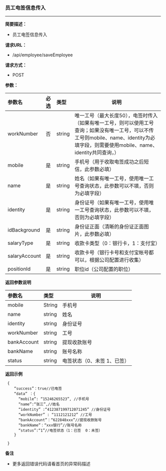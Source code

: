 ### 员工电签信息传入

---

**简要描述：**

* 员工电签信息传入

**请求URL：**

* /api/employee/saveEmployee

**请求方式：**

* POST 

**参数：**

| 参数名 | 必选 | 类型 | 说明 |
| :--- | :--- | :--- | --- |
| workNumber | 否 | string | 唯一工号（最大长度50），电签时传入（如果有唯一工号，则可以使用工号查询；如果没有唯一工号，可以不传工号则mobile、name、identity为必填字段，则需要使用mobile、name、identity共同查询，） |
| mobile | 是 | string | 手机号（用于收取电签成功之后短信，此参数必填） |
| name | 是 | string | 姓名（如果有唯一工号，使用唯一工号查询状态，此参数可以不填，否则为必填字段） |
| identity | 是 | string | 身份证号（如果有唯一工号，使用唯一工号查询状态，此参数可以不填，否则为必填字段） | idFront | 是 |string | 身份证正面（清晰的身份证正面图片，此参数必填） |
| idBackground | 是 |string | 身份证正面（清晰的身份证正面图片，此参数必填） |
| salaryType | 是 | string | 收款卡类型（0：银行卡，1：支付宝） |
| salaryAccount | 是 | string | 收款卡号（银行卡号和支付宝帐号都可以，根据公司配置进行收集） |
| positionId | 是 | string | 职位id（公司配置的职位）|

**返回参数说明**

| 参数名 | 类型 | 说明 |
| :--- | :--- | --- |
| mobile | String | 手机号 |
| name | string | 姓名 |
| identity | string | 身份证号 |
| workNumber | string | 工号 |
| bankAccount | string | 提现收款账号 |
| bankName | string | 账号名称 |
| status | string | 电签状态（0、未签  1、已签） |

**返回示例**

```
 {
    “success”：true//已电签
    “data” ：{
      “mobile”: “15246265523”, //手机号
      “name”:“张三”,//姓名
      “identity” :“412387199712071245” //身份证号
      “workNumber” : “1112121212” //工号
      “bankAccount”：“622848xxx”//提现收款账号
      “bankName”：“xxx银行”//账号名称
      “status”:“1”//电签状态（1：已签  0：未签）
    }

 }
```

**备注**

* 更多返回错误代码请看首页的异常码描述



